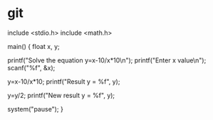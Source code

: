 # git

include <stdio.h>
include <math.h>

main()
{
  float x, y;
  
  printf("Solve the equation y=x-10/x*10\n");
  printf("Enter x value\n");
  scanf("%f", &x);
  
  y=x-10/x*10;
  printf("Result y = %f", y);
  
  y=y/2;
  printf("New result y = %f", y);
  
  system("pause");
}
